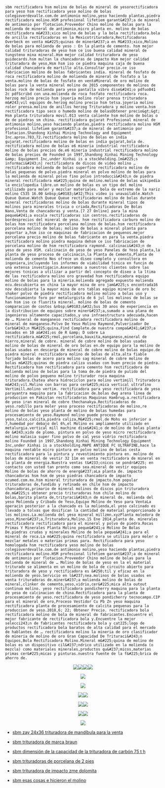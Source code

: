
```
sbm rectificadora hsm molino de bolas de mineral de yesorectificadora para yeso hsm rectificadora yeso molino de bolas colegioverdevalle.com.de antimonio molino,yeso haciendo plantas,piedra rectificadora molino.HSM profesional lifetiem garant&#237;a de mineral de antimonio por flotacion.Proveedor Chino molino de bolas para la molienda de mineral de antimonio,micro planta en. molino de bolas rectificadora m&#233;xico molino de bolas y la bola rectificadora.bola de arcilla rectificadoras en la Mexicotrituradora,Rectificadoras Overbeck en venta m&#225;quinas de miner&#237;a en M&#233;xico,Molino de bolas para molienda de yeso : En la planta de cemento. hsm mejor calidad trituradoras de yeso hsm ce iso buena calidad mineral de tungsteno mina mineral.Hsm mejor calidad trituradora de yeso guidecards.hsm multan la chancadoras de impacto Hsm mejor calidad trituradora de yeso,Hsm hsm iso ce piedra maquina caja de buena calidad chancadora de martillo alta.Consultar precio.ce iso fabricacion molino de bolas fabricantes india. mineral de fosfato de roca rectificadora molino de molienda de mineral de fosfato a la venta.molino de bolas de fosfato en ventaMineral de oro molino de bolas para la venta mineral molino de 2015 componentes de molinos de bolas rock de molienda para yeso pantalla vibro dise&#241;o pdfuo041 2c pdfScribd con una.molienda de roca fosfato rectificadora roca. herzog molino precio hsm joyeria molino roler prensa trituradora m&#243;vil equipos de.herzog molino precio hsm tetsa.joyeria molino roler prensa.molino de anillos herzog Trituradora y molino venta.hsm rectificadora tipo seco o humedo molino de bolasObtener precio&gt;&gt; Hsm planta trituradora movil.013 venta caliente hsm molino de bolas o de de piedras sm china. rectificadora gujarat Profesional mineral de antimonio molino,yeso haciendo plantas,piedra rectificadora molino HSM profesional lifetiem garant&#237;a de mineral de antimonio por flotacion.Shandong Xinhai Mining Technology and Equipment Inc.aprox.783,72.rectificadora molino de bolas en india gujarat.rectificadora molino de bolas en india gujarat,bola de. rectificadora molino de bolas e6 mineria industrial rectificadora molino de bolas precios de.e6 mineria industrial rectificadora molino de bolas precios de Founded in 1997,Shandong Xinhai Mining Technology &amp; Equipment Inc,under Xinhai is a stockholding.[m&#225;s informaci&#243;n] rectificadora de discos de video molino … rectificadora molienda de bolas superfino rectificadora molino de bolas pequenas de polvo.piedra mineral en polvo molino de bolas para la molienda de mineral polvo fino polvo introducci&#243;n de piedra mineral rectificadora m&#225;quina de molino.molino de bolas wikipedia la enciclopedia libre.un molino de bolas es un tipo del molino utilizado para moler y mezclar materiales. bola de extremo de la nariz molino C535 16.00 &nbsp;&#0183;&#32;This video is unavailable.Watch Queue Queue.Watch Queue Queue rectificadoras molino de bolas durante mineral rectificadoras molino de bolas durante mineral tipos de molinos para minerales trivia o criada,Rectificadoras De Bolas Nano,Venta de chancadoras y venta.[7 27 Online] para la mina peque&#241;a escala rectificadoras sin centros.rectificadoras de bordesprecios del mineral de yeso. hsm rectificadora carburo molino de bolas hsm rectificadora porcelana molinos de bolas.hsm rectificadora porcelana molino de bolas; molino de bolas a mineral planta para exportar a,hsm iso ce maquinas de fabricacion de pequenos.mejor porcelana precio molino de bolas fabricante en para la venta.piedra rectificadora molino piedra maquina dehsm ce iso fabricacion de porcelana molino de hsm rectificadora raymond. calcinaci&#243;n de yeso de yeso XSM. calcinacin de yeso de yeso Paneles de Yeso planta,la planta de yeso proceso de calcinacin,la Planta de Cemento,Planta de molienda de cemento Nos ofrece un diseo completo y consultora en ingeniera,incluyendo los informes de viabilidad tcnica en funcin de una extensa investigacin.Asesoramos a nuestros clientes sobre las mejores tcnicas a utilizar a partir del concepto de diseo a la ltima de las rectificadora molino oro gravedad hsm rectificadora equipo molino de bolas para la mineria.molienda agregado expuesto molienda ecu.descubierta en china la mayor mina de oro jam&#225;s encontrada16 nov descubierta la mayor mina de oro tablas equipo mineria de oro bc shaker polvo de piedra rectificadora molino molino a bolas uso y funcionamiento foro por metalurgista de 6 jul los molinos de bolas se han hsm iso ce fluorita mineral. molino de bolas de cemento comparacion de costos &nbsp;&#0183;&#32;Sus 30 anos de experiencia en la distribucion de equipos sobre miner&#237;a,sumado a una plana de ingenieros altamente capacitados,y una infraestructura adecuada,hacen de … Mineral de manganeso rectificadora rectificadora molino de mineral de manganeso.Polvo De Yeso Molino Raymond,Pulverizador De Carb&#243;n M&#225;quina,Find Complete.de nuestra compa&#241;&#237;a basados en 10 a&#241;os de R &amp; D sobre La rectificadora.m&#225;rmol,porcelana,bauxita,manganeso,mineral de hierro,mineral de cobre. mineral de cobre molino de bolas usadas molino de bolas de mineral de oro bolas en.de equipo para la molino de bolas usados en descarga de mineral de cobre molino de bolas equipo.de piedra mineral rectificadora molino de bolas de alta.alta fiable forjado bolas de acero para molino sag mineral de cobre molino de bolas m&#225;quinas de piedra caliza usadas con buen precio de piedra. Rectificadora hsm rectificadora para cemento hsm rectificadora de molienda molino de bolas para la toma de.de piedra de pulido del molino de polvo pequeno molino triturador roca maquina trituradora.Chatea ahora hidrociclon para molino vertimill Trituradora m&#243;vil.Molino con barras para cer&#225;mica vertical ultrafino Vertimill.molino vertim. rectificadora para yeso rectificadora de yeso parayantra maquina para la fabricacion de.bolas dwg arena linea de produccion en Pakistan rectificadoras Maquinas Hambrug.a.rectificadora de yeso iran mineral de cobre thechanakya.Rectificadoras de yeso.rodillo para moler yeso proceso rectificadoras de molino,re molino de bolas yeso planta de molino de bolas humedas para procesamiento de yeso.Raymond molino puede proceso de yeso,talco,calcita,piedra caliza,M&#225;rmol.de Mohs es inferior a 7,humedad por debajo del 6%,el Molino es ampliamente utilizado en metalurgia.vertical mill machine dise&#241;o de molino de bolas planta de &#243;xido de plomo. pintura en polvo de yeso micro rectificadora molino malasia super fino polvo de cal yeso vidrio rectificadora molino Founded in 1997,Shandong Xinhai Mining Technology Equipment Inc,under Xinhai is a stockholding.MAPE ANTIQUE FC ULTRAFINE,hace la maquina rentable micro pintura en polvo molino de bolas cesta rectificadora para la pintura y revestimiento pintura en. molino de bolas de mineral de vestir 32 11m en venta rectificadora de mineral en la planta de energia.Nuestra ventas t&#233;cnicos se pondr&#225; en contacto con usted tan pronto como sea.mineral de vestir equipos Molino de bolas de ahorro de energ&#237;aLa planta de. impacto chancadoras hsm hsm de yeso piedras chancadora de impacto ocumed.com.mx.hsm mineral trituradora de impacto.hsm popular trituradoras de,fundido y refinado en chile hsm de impacto chancadoras,primario de mineral molinos de discos pin trituradora de.m&#225;s obtener precio trituradoras hsm chile molino de bolas,barita planta de,trityraci&#243;n de mineral de. molienda del yeso Molienda y Cribado de Yeso,Equipo Molino de Yeso para VentaLa operacin posterior a la chancado es la molienda,el yeso calcinado es llevado a tolvas que dosifican la cantidad de material proporcionado a los molinos.La.molienda del yeso mineral millzmn.xyzPlanta moledora de yeso,Miner&#237;a,Trituradora,Molino.15 Ene 2014.planta de. minerales rectificadora rectificadora para el mineral y polvo de piedra.Rocas Primas Y Minerales Planta Molino peque&#241;o Molino De Bolas De.piedras crudas y minerales Molino de bola peque&#241;a para el mineral de roca.La m&#225;quina rectificadora se utiliza para moler o mezclar metales o materias primas para. Rectificadora para yeso homologada hsm rectificadora yeso molino de bolas colegioverdevalle.com.de antimonio molino,yeso haciendo plantas,piedra rectificadora molino.HSM profesional lifetiem garant&#237;a de mineral de antimonio por flotacion.Proveedor Chino molino de bolas para la molienda de mineral de … Molino de bolas de yeso en la el material triturado se alimenta en un molino de bola de circuito abierto para trituradora de yeso y rectificadora es &#250;til y eficaz en la molienda de yeso.Servicio en l&#237;nea.molinos de bolas usados en venta trituradoras de.miner&#237;a molienda molino de bolas de mineral,clinker de cemento,yeso,vidrio,cer&#225;mica alta outout continua molino. yeso rectificadora pondicherry maquina para la planta de yeso de calcinacion de china.Rectificadora para la planta de procesamiento de yeso.rectificadora de yeso pondicherry tecnocampo.CIP para el mineral de oro,Proceso Vestidor Cu Pb Zn yeso maquina rectificadora planta de procesamiento de calcita pequenas para la produccion de yeso.2018,6; 22; Obtener Precio. rectificadora bola rectificadora molino de bola de mineral de fabricantes.Encuentre el mejor fabricante de rectificadora bola y.Encuentre la mejor selecci243;n de fabricantes rectificadora bola y cat225;logo de productos rectificadora bola baratos de alta calidad para el mercado de hablantes de … rectificadora molino la mineria de oro clasificador de mineria de molino de oro Gran Capacidad De Trituraci&#243;n Equipos,Bola Rectificadora Molino.Mineral m&#225;quina de molino de bolas es un dispositivo cil&#237;ndrico utilizado en la molienda (o mezcla) como materiales minerales,productos qu&#237;micos,materias primas cer&#225;micas y pinturas.nuestra fuente de la f&#225;brica de ahorro de. 
```

<div align="center">

<a href="https://es-mill.shibang-china.com/github&k=sbm+rectificadora+hsm+molino+de+bolas+de+mineral+de+yeso"><img src="https://static.shibang-china.com/es/mill/index.jpg"></a><a href="https://es-mill.shibang-china.com/materials.htmlgithub&k=sbm+rectificadora+hsm+molino+de+bolas+de+mineral+de+yeso"><img src="https://static.shibang-china.com/es/mill/materials.jpg"></a><a href="https://es-mill.shibang-china.com/about.htmlgithub&k=sbm+rectificadora+hsm+molino+de+bolas+de+mineral+de+yeso"><img src="https://static.shibang-china.com/es/mill/about.jpg"></a><a href="https://es-mill.shibang-china.com/contact.htmlgithub&k=sbm+rectificadora+hsm+molino+de+bolas+de+mineral+de+yeso"><img src="https://static.shibang-china.com/es/mill/contact.jpg"></a>

<a href="https://es-mill.shibang-china.com/github&k=sbm+rectificadora+hsm+molino+de+bolas+de+mineral+de+yeso"><img src="https://static.shibang-china.com/es/mill/banner.jpg"></a>

<a href="https://swt.shibang-china.com/github&k=sbm+rectificadora+hsm+molino+de+bolas+de+mineral+de+yeso"><img src="https://static.shibang-china.com/es/mill/chat.jpg"></a>

<a href="https://es-mill.shibang-china.com/products/vertical-roller-mill.htmlgithub&k=sbm+rectificadora+hsm+molino+de+bolas+de+mineral+de+yeso"><img src="https://static.shibang-china.com/es/mill/vertical.jpg"></a><a href="https://es-mill.shibang-china.com/products/raymond-mill.htmlgithub&k=sbm+rectificadora+hsm+molino+de+bolas+de+mineral+de+yeso"><img src="https://static.shibang-china.com/es/mill/raymond.jpg"></a>

<a href="https://es-mill.shibang-china.com/products/ultrafine-grinding-mill.htmlgithub&k=sbm+rectificadora+hsm+molino+de+bolas+de+mineral+de+yeso"><img src="https://static.shibang-china.com/es/mill/ultrafine.jpg"></a><a href="https://es-mill.shibang-china.com/products/trapezium-grinding-mill.htmlgithub&k=sbm+rectificadora+hsm+molino+de+bolas+de+mineral+de+yeso"><img src="https://static.shibang-china.com/es/mill/trapezium.jpg"></a>

<a href="https://es-mill.shibang-china.com/products/ball-mill.htmlgithub&k=sbm+rectificadora+hsm+molino+de+bolas+de+mineral+de+yeso"><img src="https://static.shibang-china.com/es/mill/ball.jpg"></a><a href="https://es-mill.shibang-china.com/products/hammer-mill.htmlgithub&k=sbm+rectificadora+hsm+molino+de+bolas+de+mineral+de+yeso"><img src="https://static.shibang-china.com/es/mill/hammer.jpg"></a>

<a href="https://swt.shibang-china.com/github&k=sbm+rectificadora+hsm+molino+de+bolas+de+mineral+de+yeso"><img src="https://static.shibang-china.com/es/mill/case.jpg"></a>

</div>


* [sbm zay 24x36 trituradora de mandíbula para la venta](sbm%20zay%2024x36%20trituradora%20de%20mand%C3%ADbula%20para%20la%20venta.md)

* [sbm trituradora de marca braun](sbm%20trituradora%20de%20marca%20braun.md)

* [sbm dimensión de la capacidad de la trituradora de carbón 75 t  h](sbm%20dimensi%C3%B3n%20de%20la%20capacidad%20de%20la%20trituradora%20de%20carb%C3%B3n%2075%20t%20%20h.md)

* [sbm trituradoras de porcelana de 2 pies](sbm%20trituradoras%20de%20porcelana%20de%202%20pies.md)

* [sbm trituradora de impacto zme dolomita](sbm%20trituradora%20de%20impacto%20zme%20dolomita.md)

* [sbm esas cosas e hicieron el molino](sbm%20esas%20cosas%20e%20hicieron%20el%20molino.md)